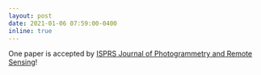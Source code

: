 ```yaml
---
layout: post
date: 2021-01-06 07:59:00-0400
inline: true
---
```


One paper is accepted by [ISPRS Journal of Photogrammetry and Remote Sensing](https://www.journals.elsevier.com/isprs-journal-of-photogrammetry-and-remote-sensing)!
